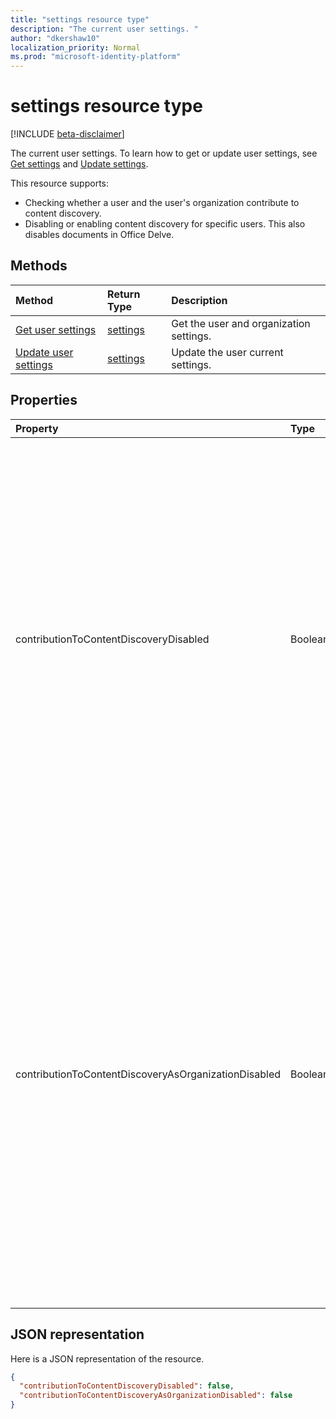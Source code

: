 ```yaml
---
title: "settings resource type"
description: "The current user settings. "
author: "dkershaw10"
localization_priority: Normal
ms.prod: "microsoft-identity-platform"
---
```


# settings resource type

[!INCLUDE [beta-disclaimer](../../includes/beta-disclaimer.md)]

The current user settings. 
To learn how to get or update user settings, see [Get settings](../api/user-get-settings.md) and [Update settings](../api/user-update-settings.md).

This resource supports:

- Checking whether a user and the user's organization contribute to content discovery.
- Disabling or enabling content discovery for specific users. This also disables documents in Office Delve.

## Methods
| Method       | Return Type  |Description|
|:---------------|:--------|:----------|
|[Get user settings](../api/user-get-settings.md) |[settings](../resources/user-settings.md)| Get the user and organization settings. |
|[Update user settings](../api/user-update-settings.md) |[settings](../resources/user-settings.md)| Update the user current settings. |

## Properties

| Property	   | Type	|Description|
|:---------------|:--------|:----------|
|contributionToContentDiscoveryDisabled|Boolean|When set to true, the delegate access to the user's [trending](insights-trending.md) API is disabled. When set to true, documents in the user's Office Delve are disabled. When set to true, the relevancy of the content displayed in Office 365, for example in Suggested sites in SharePoint Home and the Discover view in OneDrive for Business is affected. Users can control this setting in [Office Delve](https://support.office.com/en-us/article/are-my-documents-safe-in-office-delve-f5f409a2-37ed-4452-8f61-681e5e1836f3?ui=en-US&rs=en-US&ad=US#bkmk_optout). |
|contributionToContentDiscoveryAsOrganizationDisabled|Boolean|Reflects the [organization level setting](https://support.office.com/en-us/article/office-delve-for-office-365-admins-54f87a42-15a4-44b4-9df0-d36287d9531b#bkmk_delveonoff) controlling delegate access to the [trending](insights-trending.md) API. When set to true, the organization doesn't have access to Office Delve. The relevancy of the content displayed in Office 365, for example in Suggested sites in SharePoint Home and the Discover view in OneDrive for Business is affected for the whole organization. This setting is read-only and can only be changed by administrators in the [SharePoint admin center](https://support.office.com/article/about-the-office-365-admin-center-758befc4-0888-4009-9f14-0d147402fd23?ui=en-US&rs=en-US&ad=US).|

## JSON representation

Here is a JSON representation of the resource.
<!-- {
  "blockType": "resource",
  "optionalProperties": [ ],
  "@type": "microsoft.graph.userSettings"
}-->
```json
{
  "contributionToContentDiscoveryDisabled": false,
  "contributionToContentDiscoveryAsOrganizationDisabled": false
}

```
<!--
{
  "type": "#page.annotation",
  "suppressions": [
    "Error: /api-reference/beta/resources/user-settings.md:\r\n      Exception processing links.\r\n    System.ArgumentException: Link Definition was null. Link text: !INCLUDE [beta-disclaimer](../../includes/beta-disclaimer.md)\r\n      at ApiDoctor.Validation.DocFile.get_LinkDestinations()\r\n      at ApiDoctor.Validation.DocSet.ValidateLinks(Boolean includeWarnings, String[] relativePathForFiles, IssueLogger issues, Boolean requireFilenameCaseMatch, Boolean printOrphanedFiles)"
  ]
}
-->
